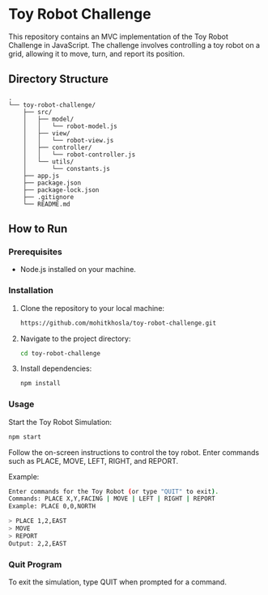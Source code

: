 # Toy Robot Challenge

This repository contains an MVC implementation of the Toy Robot Challenge in JavaScript. The challenge involves controlling a toy robot on a grid, allowing it to move, turn, and report its position.

## Directory Structure
```tree
.
└── toy-robot-challenge/
    ├── src/
    │   ├── model/
    │   │   └── robot-model.js
    │   ├── view/
    │   │   └── robot-view.js
    │   ├── controller/
    │   │   └── robot-controller.js
    │   └── utils/
    │       └── constants.js
    ├── app.js
    ├── package.json
    ├── package-lock.json
    ├── .gitignore
    └── README.md
```

## How to Run

### Prerequisites
- Node.js installed on your machine.

### Installation
1. Clone the repository to your local machine:
    ```bash
    https://github.com/mohitkhosla/toy-robot-challenge.git
    ```
2. Navigate to the project directory:
    ```bash
    cd toy-robot-challenge
    ```
3. Install dependencies:
    ```bash
    npm install
    ```

### Usage
Start the Toy Robot Simulation:
```bash
npm start
```

Follow the on-screen instructions to control the toy robot. Enter commands such as PLACE, MOVE, LEFT, RIGHT, and REPORT.

Example:

```bash
Enter commands for the Toy Robot (or type "QUIT" to exit).
Commands: PLACE X,Y,FACING | MOVE | LEFT | RIGHT | REPORT
Example: PLACE 0,0,NORTH

> PLACE 1,2,EAST
> MOVE
> REPORT
Output: 2,2,EAST
```

### Quit Program
To exit the simulation, type QUIT when prompted for a command.
